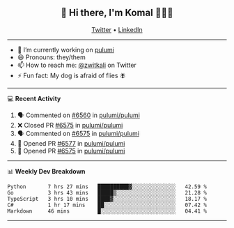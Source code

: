 <h2 align="center"> 👋 Hi there, I'm Komal 🧑🏾‍💻 </h2>
<p align="center">
    <a href="https://twitter.com/zwitkali">Twitter</a> •
    <a href="https://www.linkedin.com/in/komal-ali/">LinkedIn</a>
</p>

--------

- 🔭 I’m currently working on [pulumi](https://github.com/pulumi/pulumi)
- 😄 Pronouns: they/them
- 📫 How to reach me: [@zwitkali](https://twitter.com/zwitkali) on Twitter
- ⚡ Fun fact: My dog is afraid of flies 🪰

--------
💻 **Recent Activity**

<!--START_SECTION:activity-->
1. 🗣 Commented on [#6560](https://github.com/pulumi/pulumi/issues/6560) in [pulumi/pulumi](https://github.com/pulumi/pulumi)
2. ❌ Closed PR [#6575](https://github.com/pulumi/pulumi/pull/6575) in [pulumi/pulumi](https://github.com/pulumi/pulumi)
3. 🗣 Commented on [#6575](https://github.com/pulumi/pulumi/issues/6575) in [pulumi/pulumi](https://github.com/pulumi/pulumi)
4. 💪 Opened PR [#6577](https://github.com/pulumi/pulumi/pull/6577) in [pulumi/pulumi](https://github.com/pulumi/pulumi)
5. 💪 Opened PR [#6575](https://github.com/pulumi/pulumi/pull/6575) in [pulumi/pulumi](https://github.com/pulumi/pulumi)
<!--END_SECTION:activity-->

--------

📊 **Weekly Dev Breakdown**
<!--START_SECTION:waka-->
```text
Python       7 hrs 27 mins   ██████████▓░░░░░░░░░░░░░░   42.59 % 
Go           3 hrs 43 mins   █████▒░░░░░░░░░░░░░░░░░░░   21.28 % 
TypeScript   3 hrs 10 mins   ████▓░░░░░░░░░░░░░░░░░░░░   18.17 % 
C#           1 hr 17 mins    ██░░░░░░░░░░░░░░░░░░░░░░░   07.42 % 
Markdown     46 mins         █░░░░░░░░░░░░░░░░░░░░░░░░   04.41 % 
```
<!--END_SECTION:waka-->

--------